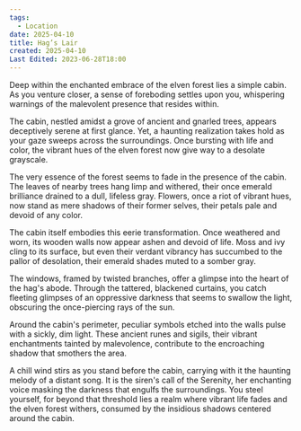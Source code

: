 ```yaml
---
tags:
  - Location
date: 2025-04-10
title: Hag’s Lair
created: 2025-04-10
Last Edited: 2023-06-28T18:00
---
```

Deep within the enchanted embrace of the elven forest lies a simple cabin. As you venture closer, a sense of foreboding settles upon you, whispering warnings of the malevolent presence that resides within.

The cabin, nestled amidst a grove of ancient and gnarled trees, appears deceptively serene at first glance. Yet, a haunting realization takes hold as your gaze sweeps across the surroundings. Once bursting with life and color, the vibrant hues of the elven forest now give way to a desolate grayscale.

The very essence of the forest seems to fade in the presence of the cabin. The leaves of nearby trees hang limp and withered, their once emerald brilliance drained to a dull, lifeless gray. Flowers, once a riot of vibrant hues, now stand as mere shadows of their former selves, their petals pale and devoid of any color.

The cabin itself embodies this eerie transformation. Once weathered and worn, its wooden walls now appear ashen and devoid of life. Moss and ivy cling to its surface, but even their verdant vibrancy has succumbed to the pallor of desolation, their emerald shades muted to a somber gray.

The windows, framed by twisted branches, offer a glimpse into the heart of the hag's abode. Through the tattered, blackened curtains, you catch fleeting glimpses of an oppressive darkness that seems to swallow the light, obscuring the once-piercing rays of the sun.

Around the cabin's perimeter, peculiar symbols etched into the walls pulse with a sickly, dim light. These ancient runes and sigils, their vibrant enchantments tainted by malevolence, contribute to the encroaching shadow that smothers the area.

A chill wind stirs as you stand before the cabin, carrying with it the haunting melody of a distant song. It is the siren's call of the Serenity, her enchanting voice masking the darkness that engulfs the surroundings. You steel yourself, for beyond that threshold lies a realm where vibrant life fades and the elven forest withers, consumed by the insidious shadows centered around the cabin.